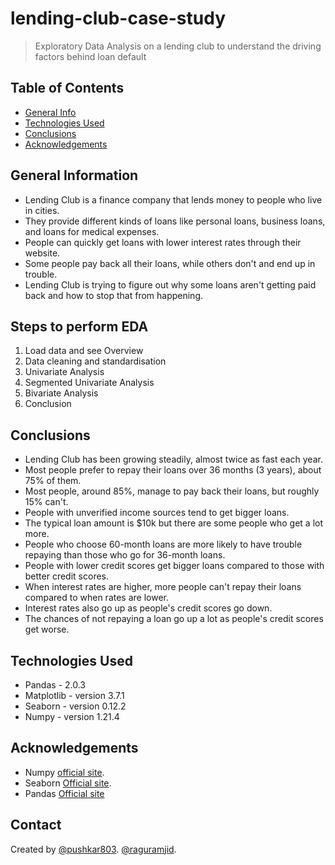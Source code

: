 # lending-club-case-study

> Exploratory Data Analysis on a lending club to understand the driving factors behind loan default

## Table of Contents

- [General Info](#general-information)
- [Technologies Used](#technologies-used)
- [Conclusions](#conclusions)
- [Acknowledgements](#acknowledgements)

<!-- You can include any other section that is pertinent to your problem -->

## General Information

- Lending Club is a finance company that lends money to people who live in cities.
- They provide different kinds of loans like personal loans, business loans, and loans for medical expenses.
- People can quickly get loans with lower interest rates through their website.
- Some people pay back all their loans, while others don't and end up in trouble.
- Lending Club is trying to figure out why some loans aren't getting paid back and how to stop that from happening.

<!-- You don't have to answer all the questions - just the ones relevant to your project. -->

## Steps to perform EDA

1. Load data and see Overview
2. Data cleaning and standardisation
3. Univariate Analysis
4. Segmented Univariate Analysis
5. Bivariate Analysis
6. Conclusion

## Conclusions

- Lending Club has been growing steadily, almost twice as fast each year.
- Most people prefer to repay their loans over 36 months (3 years), about 75% of them.
- Most people, around 85%, manage to pay back their loans, but roughly 15% can't.
- People with unverified income sources tend to get bigger loans.
- The typical loan amount is $10k but there are some people who get a lot more.
- People who choose 60-month loans are more likely to have trouble repaying than those who go for 36-month loans.
- People with lower credit scores get bigger loans compared to those with better credit scores.
- When interest rates are higher, more people can't repay their loans compared to when rates are lower.
- Interest rates also go up as people's credit scores go down.
- The chances of not repaying a loan go up a lot as people's credit scores get worse.

## Technologies Used

- Pandas - 2.0.3
- Matplotlib - version 3.7.1
- Seaborn - version 0.12.2
- Numpy - version 1.21.4

## Acknowledgements

- Numpy [official site](https://pypi.org/project/numpy/).
- Seaborn [Official site](https://seaborn.pydata.org/).
- Pandas [Official site](https://pandas.pydata.org/)

## Contact

Created by
[@pushkar803](https://github.com/pushkar803).
[@raguramjid](https://github.com/raguramjid).

<!-- Optional -->
<!-- ## License -->
<!-- This project is open source and available under the [... License](). -->

<!-- You don't have to include all sections - just the one's relevant to your project -->

